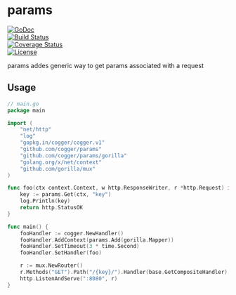 # params 

[![GoDoc](https://godoc.org/github.com/cogger/params?status.png)](http://godoc.org/github.com/cogger/params)  
[![Build Status](https://travis-ci.org/cogger/params.svg?branch=master)](https://travis-ci.org/cogger/params)  
[![Coverage Status](https://coveralls.io/repos/cogger/params/badge.svg?branch=master)](https://coveralls.io/r/cogger/params?branch=master)  
[![License](http://img.shields.io/:license-apache-blue.svg)](http://www.apache.org/licenses/LICENSE-2.0.html)


params addes generic way to get params associated with a request

## Usage
~~~ go
// main.go
package main

import (
	"net/http"
	"log"
	"gopkg.in/cogger/cogger.v1"
	"github.com/cogger/params"
	"github.com/cogger/params/gorilla"
	"golang.org/x/net/context"
	"github.com/gorilla/mux"
)

func foo(ctx context.Context, w http.ResponseWriter, r *http.Request) int{
	key := params.Get(ctx, "key")
	log.Println(key)
	return http.StatusOK
}

func main() {
	fooHandler := cogger.NewHandler()
	fooHandler.AddContext(params.Add(gorilla.Mapper))
	fooHandler.SetTimeout(3 * time.Second)
	fooHandler.SetHandler(foo)

 	r := mux.NewRouter()
	r.Methods("GET").Path("/{key}/").Handler(base.GetCompositeHandler)
  	http.ListenAndServe(":8080", r)
}

~~~
